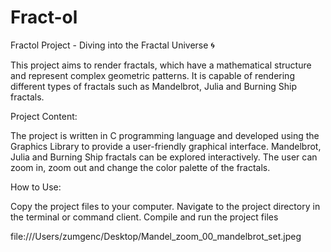# Fract-ol

Fractol Project - Diving into the Fractal Universe 🌀


This project aims to render fractals, which have a mathematical structure and represent complex geometric patterns. It is capable of rendering different types of fractals such as Mandelbrot, Julia and Burning Ship fractals.

Project Content:

The project is written in C programming language and developed using the Graphics Library to provide a user-friendly graphical interface.
Mandelbrot, Julia and Burning Ship fractals can be explored interactively.
The user can zoom in, zoom out and change the color palette of the fractals.


How to Use:

Copy the project files to your computer.
Navigate to the project directory in the terminal or command client.
Compile and run the project files



file:///Users/zumgenc/Desktop/Mandel_zoom_00_mandelbrot_set.jpeg
